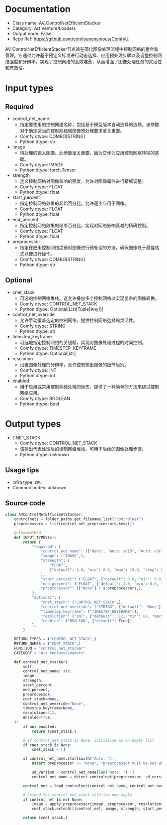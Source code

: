 
# Documentation
- Class name: AV_ControlNetEfficientStacker
- Category: Art Venture/Loaders
- Output node: False
- Repo Ref: https://github.com/comfyanonymous/ComfyUI

AV_ControlNetEfficientStacker节点旨在简化图像处理流程中控制网络的整合和管理。它通过允许基于预定义标准进行动态选择、应用预处理步骤以及调整控制网络强度和分辨率，实现了控制网络的高效堆叠，从而增强了图像处理任务的灵活性和有效性。

# Input types
## Required
- control_net_name
    - 指定要使用的控制网络名称，包括基于模型版本自动选择的选项。该参数对于确定适当的控制网络和图像预处理要求至关重要。
    - Comfy dtype: COMBO[STRING]
    - Python dtype: str
- image
    - 待处理的输入图像。此参数至关重要，因为它作为应用控制网络转换的基础。
    - Comfy dtype: IMAGE
    - Python dtype: torch.Tensor
- strength
    - 定义控制网络对图像影响的强度，允许对图像属性进行精细调整。
    - Comfy dtype: FLOAT
    - Python dtype: float
- start_percent
    - 指定控制网络效果的起始百分比，允许逐步应用于图像。
    - Comfy dtype: FLOAT
    - Python dtype: float
- end_percent
    - 指定控制网络效果的结束百分比，实现对网络影响衰减的精确控制。
    - Comfy dtype: FLOAT
    - Python dtype: float
- preprocessor
    - 指定在应用控制网络之前对图像进行预处理的方法，确保图像处于最佳格式以便进行操作。
    - Comfy dtype: COMBO[STRING]
    - Python dtype: str
## Optional
- cnet_stack
    - 可选的控制网络堆栈。这允许叠加多个控制网络以实现复杂的图像转换。
    - Comfy dtype: CONTROL_NET_STACK
    - Python dtype: Optional[List[Tuple[Any]]]
- control_net_override
    - 允许手动覆盖选定的控制网络，提供控制网络选择的灵活性。
    - Comfy dtype: STRING
    - Python dtype: str
- timestep_keyframe
    - 可选地指定控制网络的关键帧，实现对图像处理过程的时间控制。
    - Comfy dtype: TIMESTEP_KEYFRAME
    - Python dtype: Optional[str]
- resolution
    - 设置图像处理的分辨率，允许控制输出图像的细节级别。
    - Comfy dtype: INT
    - Python dtype: int
- enabled
    - 用于启用或禁用控制网络处理的标志，提供了一种简单的方法来绕过控制网络应用。
    - Comfy dtype: BOOLEAN
    - Python dtype: bool

# Output types
- CNET_STACK
    - Comfy dtype: CONTROL_NET_STACK
    - 该输出代表处理后的控制网络堆栈，可用于后续的图像处理步骤。
    - Python dtype: unknown


## Usage tips
- Infra type: `CPU`
- Common nodes: unknown


## Source code
```python
class AVControlNetEfficientStacker:
    controlnets = folder_paths.get_filename_list("controlnet")
    preprocessors = list(control_net_preprocessors.keys())

    @classmethod
    def INPUT_TYPES(s):
        return {
            "required": {
                "control_net_name": (["None", "Auto: sd15", "Auto: sdxl", "Auto: sdxl_t2i"] + s.controlnets,),
                "image": ("IMAGE",),
                "strength": (
                    "FLOAT",
                    {"default": 1.0, "min": 0.0, "max": 10.0, "step": 0.01},
                ),
                "start_percent": ("FLOAT", {"default": 0.0, "min": 0.0, "max": 1.0, "step": 0.001}),
                "end_percent": ("FLOAT", {"default": 1.0, "min": 0.0, "max": 1.0, "step": 0.001}),
                "preprocessor": (["None"] + s.preprocessors,),
            },
            "optional": {
                "cnet_stack": ("CONTROL_NET_STACK",),
                "control_net_override": ("STRING", {"default": "None"}),
                "timestep_keyframe": ("TIMESTEP_KEYFRAME",),
                "resolution": ("INT", {"default": 512, "min": 64, "max": 2048, "step": 64}),
                "enabled": ("BOOLEAN", {"default": True}),
            },
        }

    RETURN_TYPES = ("CONTROL_NET_STACK",)
    RETURN_NAMES = ("CNET_STACK",)
    FUNCTION = "control_net_stacker"
    CATEGORY = "Art Venture/Loaders"

    def control_net_stacker(
        self,
        control_net_name: str,
        image,
        strength,
        start_percent,
        end_percent,
        preprocessor,
        cnet_stack=None,
        control_net_override="None",
        timestep_keyframe=None,
        resolution=512,
        enabled=True,
    ):
        if not enabled:
            return (cnet_stack,)

        # If control_net_stack is None, initialize as an empty list
        if cnet_stack is None:
            cnet_stack = []

        if control_net_name.startswith("Auto: "):
            assert preprocessor != "None", "preprocessor must be set when using Auto mode"

            sd_version = control_net_name[len("Auto: ") :]
            control_net_name = detect_controlnet(preprocessor, sd_version)

        control_net = load_controlnet(control_net_name, control_net_override, timestep_keyframe=timestep_keyframe)

        # Extend the control_net_stack with the new tuple
        if control_net is not None:
            image = apply_preprocessor(image, preprocessor, resolution=resolution)
            cnet_stack.extend([(control_net, image, strength, start_percent, end_percent)])

        return (cnet_stack,)

```
